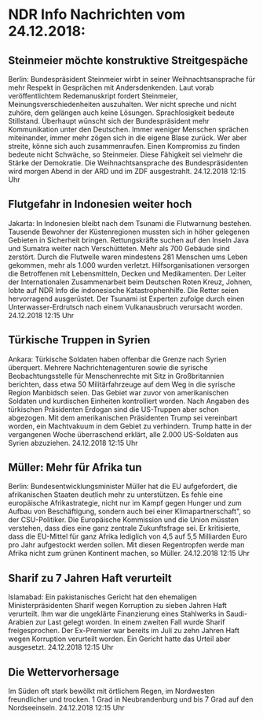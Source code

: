 # NDR Info Nachrichten vom 24.12.2018:


## Steinmeier möchte konstruktive Streitgespäche
Berlin: Bundespräsident Steinmeier wirbt in seiner Weihnachtsansprache für mehr Respekt in Gesprächen mit Andersdenkenden. Laut vorab veröffentlichtem Redemanuskript fordert Steinmeier, Meinungsverschiedenheiten auszuhalten. Wer nicht spreche und nicht zuhöre, dem gelängen auch keine Lösungen. Sprachlosigkeit bedeute Stillstand. Überhaupt wünscht sich der Bundespräsident mehr Kommunikation unter den Deutschen. Immer weniger Menschen sprächen miteinander, immer mehr zögen sich in die eigene Blase zurück. Wer aber streite, könne sich auch zusammenraufen. Einen Kompromiss zu finden bedeute nicht Schwäche, so Steinmeier. Diese Fähigkeit sei vielmehr die Stärke der Demokratie. Die Weihnachtsansprache des Bundespräsidenten wird morgen Abend in der ARD und im ZDF ausgestrahlt. 24.12.2018 12:15 Uhr 

## Flutgefahr in Indonesien weiter hoch
Jakarta: In Indonesien bleibt nach dem Tsunami die Flutwarnung bestehen. Tausende Bewohner der Küstenregionen mussten sich in höher gelegenen Gebieten in Sicherheit bringen. Rettungskräfte suchen auf den Inseln Java und Sumatra weiter nach Verschütteten. Mehr als 700 Gebäude sind zerstört. Durch die Flutwelle waren mindestens 281 Menschen ums Leben gekommen, mehr als 1.000 wurden verletzt. Hilfsorganisationen versorgen die Betroffenen mit Lebensmitteln, Decken und Medikamenten. Der Leiter der Internationalen Zusammenarbeit beim Deutschen Roten Kreuz, Johnen, lobte auf NDR Info die indonesische Katastrophenhilfe. Die Retter seien hervorragend ausgerüstet. Der Tsunami ist Experten zufolge durch einen Unterwasser-Erdrutsch nach einem  Vulkanausbruch verursacht worden. 24.12.2018 12:15 Uhr 

## Türkische Truppen in Syrien
Ankara: Türkische Soldaten haben offenbar die Grenze nach Syrien überquert. Mehrere Nachrichtenagenturen sowie die syrische Beobachtungsstelle für Menschenrechte mit Sitz in Großbritannien berichten, dass etwa 50 Militärfahrzeuge auf dem Weg in die syrische Region Manbidsch seien. Das Gebiet war zuvor von amerikanischen Soldaten und kurdischen Einheiten kontrolliert worden. Nach Angaben des türkischen Präsidenten Erdogan sind die US-Truppen aber schon abgezogen. Mit dem amerikanischen Präsidenten Trump sei vereinbart worden, ein Machtvakuum in dem Gebiet zu verhindern. Trump hatte in der vergangenen Woche überraschend erklärt, alle 2.000 US-Soldaten aus Syrien abzuziehen. 24.12.2018 12:15 Uhr 

## Müller: Mehr für Afrika tun
Berlin: Bundesentwicklungsminister Müller hat die EU aufgefordert, die afrikanischen Staaten deutlich mehr zu unterstützen. Es fehle eine europäische Afrikastrategie, nicht nur im Kampf gegen Hunger und zum Aufbau von Beschäftigung, sondern auch bei einer Klimapartnerschaft", so der CSU-Politiker. Die Europäische Kommission und die Union müssten verstehen, dass dies eine ganz zentrale Zukunftsfrage sei. Er kritisierte, dass die EU-Mittel für ganz Afrika lediglich von 4,5 auf 5,5 Milliarden Euro pro Jahr aufgestockt werden sollen. Mit diesen Regentropfen werde man Afrika nicht zum grünen Kontinent machen, so Müller. 24.12.2018 12:15 Uhr 

## Sharif zu 7 Jahren Haft verurteilt
Islamabad: Ein pakistanisches Gericht hat den ehemaligen Ministerpräsidenten Sharif wegen Korruption zu sieben Jahren Haft verurteilt. Ihm war die ungeklärte Finanzierung eines Stahlwerks in Saudi-Arabien zur Last gelegt worden. In einem zweiten Fall wurde Sharif freigesprochen. Der Ex-Premier war bereits im Juli zu zehn Jahren Haft wegen Korruption verurteilt worden. Ein Gericht hatte das Urteil aber ausgesetzt. 24.12.2018 12:15 Uhr 

## Die Wettervorhersage
Im Süden oft stark bewölkt mit örtlichem Regen, im Nordwesten freundlicher und trocken. 1 Grad in Neubrandenburg und bis 7 Grad auf den Nordseeinseln. 24.12.2018 12:15 Uhr 
